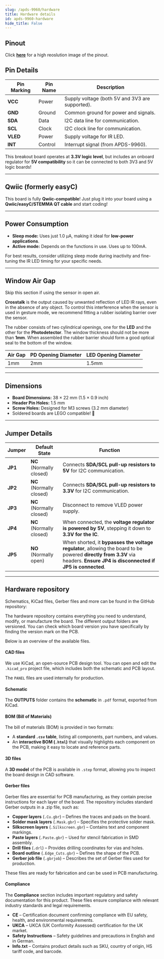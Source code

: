 ```yaml
---
slug: /apds-9960/hardware 
title: Hardware details
id: apds-9960-hardware 
hide_title: False
---
```


## Pinout

<CenteredImage src="/img/apds-9960/apds9960_pinout.png" alt="APDS-9960 pinout diagram" caption="APDS-9960 pinout diagram"/>

Click [**here**](\img\apds-9960\apds9960_pinout.png) for a high reoslution image of the pinout.

## Pin Details

| Pin Marking | Pin Name | Description                                     |
| ----------- | -------- | ----------------------------------------------- |
| **VCC**     | Power    | Supply voltage (both 5V and 3V3 are supported). |
| **GND**     | Ground   | Common ground for power and signals.            |
| **SDA**     | Data     | I2C data line for communication.                |
| **SCL**     | Clock    | I2C clock line for communication.               |
| **VLED**    | Power    | Supply voltage for IR LED.                      |
| **INT**     | Control  | Interrupt signal (from APDS-9960).              |

<InfoBox>This breakout board operates at **3.3V logic level**, but includes an onboard regulator for **5V compatibility** so it can be connected to both 3V3 and 5V logic boards!</InfoBox>

---

## Qwiic (formerly easyC)  

<CenteredImage src="/img/easyc_transparent.png" alt="EasyC/qwiic cable" width="550px" />
 
<InfoBox> This board is fully **Qwiic-compatible**! Just plug it into your board using a **Qwiic/easyC/STEMMA QT cable** and start coding! </InfoBox>

<QuickLink 
  title="Qwiic (formerly easyC) details and specifications" 
  description="Learn about hardware specifications, compatibility, and usage of the Qwiic connector." 
  url="/qwiic" 
/>

---

## Power Consumption

- **Sleep mode:** Uses just 1.0 µA, making it ideal for **low-power applications**.
- **Active mode:** Depends on the functions in use. Uses up to 100mA.

<InfoBox> For best results, consider utilizing sleep mode during inactivity and fine-tuning the IR LED timing for your specific needs. </InfoBox>


---

## Window Air Gap

<InfoBox> Skip this section if using the sensor in open air. </InfoBox>

**Crosstalk** is the output caused by unwanted reflection of LED IR rays, even in the absence of any object. To control this interference when the sensor is used in gesture mode, we recommend fitting a rubber isolating barrier over the sensor.

<CenteredImage src="/img/apds-9960/apds9960_window_gap.png" alt="APDS-9960 Barrier design" caption="APDS-9960 Barrier design" width="600px"/>

The rubber consists of two cylindrical openings, one for
the **LED** and the other for the **Photodetector**. The window
thickness should not be more than **1mm**. When assembled the rubber barrier should form a good optical seal to
the bottom of the window. 

| Air Gap | PD Opening Diameter | LED Opening Diameter |
| ------- | ------------------- | -------------------- |
| 1mm     | 2mm                 | 1.5mm                |




---

## Dimensions

- **Board Dimensions:** 38 × 22 mm (1.5 × 0.9 inch)  
- **Header Pin Holes:** 1.5 mm  
- **Screw Holes:** Designed for M3 screws (3.2 mm diameter)  
- Soldered boards are LEGO compatible! 🧱 

---

## Jumper Details

| Jumper  | Default State            | Function                                                                                                                                                                      |
| ------- | ------------------------ | ----------------------------------------------------------------------------------------------------------------------------------------------------------------------------- |
| **JP1** | **NC** (Normally closed) | Connects **SDA/SCL pull-up resistors to 5V** for I2C communication.                                                                                                           |
| **JP2** | **NC** (Normally closed) | Connects **SDA/SCL pull-up resistors to 3.3V** for I2C communication.                                                                                                         |
| **JP3** | **NC** (Normally closed) | Disconnect to remove VLED power supply.                                                                                                                                          |
| **JP4** | **NC** (Normally closed) | When connected, the **voltage regulator is powered by 5V**, stepping it down to **3.3V for the IC**.                                                                          |
| **JP5** | **NO** (Normally open)   | When shorted, it **bypasses the voltage regulator**, allowing the board to be powered **directly from 3.3V** via headers. **Ensure JP4 is disconnected if JP5 is connected**. |

---

## Hardware repository

Schematics, KiCad files, Gerber files and more can be found in the GitHub repository:

<QuickLink 
  title="APDS-9960 Hardware design" 
  description="GitHub hardware repository for this product"
  url="https://github.com/SolderedElectronics/Color---gesture-sensor-APDS-9960-breakout-hardware-design" 
/> 


The hardware repository contains everything you need to understand, modify, or manufacture the board. The different output folders are versioned. You can check which board version you have specifically by finding the version mark on the PCB.

Below is an overview of the available files.  

#### CAD files

We use KiCad, an open-source PCB design tool. You can open and edit the `.kicad_pro` project file, which includes both the schematic and PCB layout.  

The `PANEL` files are used internally for production.  

#### Schematic

The **OUTPUTS** folder contains the **schematic** in `.pdf` format, exported from KiCad.

#### BOM (Bill of Materials)

The bill of materials (BOM) is provided in two formats:  

- A **standard `.csv` table**, listing all components, part numbers, and values.  
- An **interactive BOM (`.html`)** that visually highlights each component on the PCB, making it easy to locate and reference parts.  


#### 3D files

A **3D model** of the PCB is available in `.step` format, allowing you to inspect the board design in CAD software.  

#### Gerber files 

Gerber files are essential for PCB manufacturing, as they contain precise instructions for each layer of the board. The repository includes standard Gerber outputs in a .zip file, such as:  

- **Copper layers** (`.Cu.gbr`) – Defines the traces and pads on the board.  
- **Solder mask layers** (`.Mask.gbr`) – Specifies the protective solder mask.  
- **Silkscreen layers** (`.Silkscreen.gbr`) – Contains text and component markings.  
- **Paste layers** (`.Paste.gbr`) – Used for stencil fabrication in SMD assembly.  
- **Drill files** (`.drl`) – Provides drilling coordinates for vias and holes.  
- **Board outline** (`.Edge_Cuts.gbr`) – Defines the shape of the PCB.  
- **Gerber job file** (`.gbrjob`) – Describes the set of Gerber files used for production.  

These files are ready for fabrication and can be used in PCB manufacturing.

#### Compliance  

The **Compliance** section includes important regulatory and safety documentation for this product. These files ensure compliance with relevant industry standards and legal requirements.  

- **CE** – Certification document confirming compliance with EU safety, health, and environmental requirements.  
- **UKCA** – UKCA (UK Conformity Assessed) certification for the UK market.  
- **Safety Instructions** – Safety guidelines and precautions in English and in German.
- **Info.txt** – Contains product details such as SKU, country of origin, HS tariff code, and barcode.  
